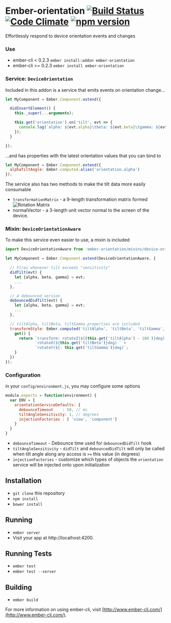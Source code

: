 # Ember-orientation [![Build Status](https://travis-ci.org/truenorth/ember-orientation.svg?branch=master)](https://travis-ci.org/truenorth/ember-orientation) [![Code Climate](https://codeclimate.com/github/truenorth/ember-orientation/badges/gpa.svg)](https://codeclimate.com/github/truenorth/ember-orientation) [![npm version](https://badge.fury.io/js/ember-orientation.svg)](http://badge.fury.io/js/ember-orientation)

Effortlessly respond to device orientation events and changes 

### Use

* ember-cli < 0.2.3 `ember install:addon ember-orientation`
* ember-cli >= 0.2.3 `ember install ember-orientation`

### Service: `DeviceOrientation`

Included in this addon is a service that emits events on orientation change...

```js
let MyComponent = Ember.Component.extend({

  didInsertElement() {
    this._super(...arguments);

    this.get('orientation').on('tilt', evt => {
      console.log(`alpha: ${evt.alpha}\tbeta: ${evt.beta}\tgamma: ${evt.gamma}`);
    });
  }

});
```

...and has properties
with the latest orientation values that you can bind to

```js
let MyComponent = Ember.Component.extend({
  alphaTiltAngle: Ember.computed.alias('orientation.alpha')
});
```

The service also has two methods to make the tilt data more easily consumable

* `transformationMatrix` - a 9-length transformation matrix formed
![Rotation Matrix](https://dev.opera.com/articles/w3c-device-orientation-usage/equation13a.png)
* normalVector - a 3-length unit vector normal to the screen of the device.

### Mixin: `DeviceOrientationAware`

To make this service even easier to use, a mixin is included

```js
import DeviceOrientationAware from 'ember-orientation/mixins/device-orientation-aware';

let MyComponent = Ember.Component.extend(DeviceOrientationAware, {

  // Fires whenever tilt exceeds "sensitivity"
  didTilt(evt) {
    let {alpha, beta, gamma} = evt;
    ...
  },

  // A debounced version
  debouncedDidTilt(evt) {
    let {alpha, beta, gamma} = evt;
    ...
  },

  // tiltAlpha, tiltBeta, tiltGamma properties are included
  transformStyle: Ember.computed('tiltAlpha', 'tiltBeta', 'tiltGamma', {
    get() {
      return `transform: rotateZ(${(this.get('tiltAlpha') - 180 )}deg) ` +
             `rotateX(${this.get('tiltBeta')}deg) ` +
             `rotateY(${- this.get('tiltGamma')}deg)`;
    }
  })
});
```

### Configuration

in your `config/environment.js`, you may configure some options

```js
module.exports = function(environment) {
  var ENV = {
    orientationServiceDefaults: {
      debounceTimeout    : 50, // ms
      tiltAngleSensitivity: 1, // degrees
      injectionFactories : [ 'view', 'component']
    }
  }
}
```
* `debounceTimeout` - Debounce time used for `debouncedDidTilt` hook
* `tiltAngleSensitivity` - `didTilt` and `debouncedDidTilt` will only be called when tilt angle along any access is `>=` this value (in degrees)
* `injectionFactories` - customize which types of objects the `orientation` service will be injected onto upon initialization


## Installation

* `git clone` this repository
* `npm install`
* `bower install`

## Running

* `ember server`
* Visit your app at http://localhost:4200.

## Running Tests

* `ember test`
* `ember test --server`

## Building

* `ember build`

For more information on using ember-cli, visit [http://www.ember-cli.com/](http://www.ember-cli.com/).
